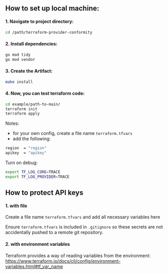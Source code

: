 ## How to set up local machine:

#### 1. Navigate to project directory:
```sh
cd /path/terraform-provider-conformity
```
#### 2. Install dependencies:
```sh
go mod tidy
go mod vendor
```
#### 3. Create the Artifact:
```sh
make install
```
#### 4. Now, you can test terraform code:
```sh
cd example/path-to-main/
terraform init
terraform apply
```
Notes:<br> 
* for your own config, create a file name `terraform.tfvars`
* add the following:
```sh
region  = "region"
apikey  = "apikey"
```


 Turn on debug:
```sh
export TF_LOG_CORE=TRACE
export TF_LOG_PROVIDER=TRACE
```

## How to protect API keys

#### 1. with file

Create a file name `terraform.tfvars` and add all necessary variables here

Ensure `terraform.tfvars` is included in `.gitignore` so these secrets are not accidentally pushed to a remote git repository.

#### 2. with environment variables

Terraform provides a way of reading variables from the environment: https://www.terraform.io/docs/cli/config/environment-variables.html#tf_var_name
